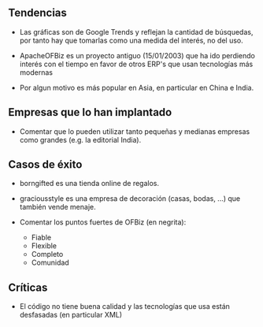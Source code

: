 ## Tendencias

- Las gráficas son de Google Trends y reflejan la cantidad 
de búsquedas, por tanto hay que tomarlas como una medida
del interés, no del uso.

- ApacheOFBiz es un proyecto antiguo (15/01/2003) que ha ido
perdiendo interés con el tiempo en favor de
otros ERP's que usan tecnologías más modernas

- Por algun motivo es más popular en Asia, en particular en China e India.


## Empresas que lo han implantado

- Comentar que lo pueden utilizar tanto pequeñas y medianas empresas
como grandes (e.g. la editorial India).


## Casos de éxito

- borngifted es una tienda online de regalos.
- graciousstyle es una empresa de decoración (casas, bodas, ...)
que también vende menaje.

- Comentar los puntos fuertes de OFBiz (en negrita):
	- Fiable
	- Flexible
	- Completo
	- Comunidad

## Críticas

- El código no tiene buena calidad y las tecnologías
que usa están desfasadas (en particular XML)
